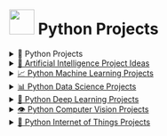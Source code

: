 # <img src="https://upload.wikimedia.org/wikipedia/commons/c/c3/Python-logo-notext.svg" width="45" height="45" /> Python Projects

<details>
  <summary>🐍 Python Projects</summary>

  <h4>🚀 Beginner</h4>
  <ul>
    <li><a href="https://github.com/Eamateli/Python-Projects/tree/main/Beginner/Bookbot">Bookbot</a> ✔️</li>
    <li><a href="#" target="_blank">Hangman</a></li>
    <li><a href="#" target="_blank">Rock Paper Scissors</a></li>
    <li><a href="#" target="_blank">Dice Rolling Simulator</a></li>
    <li><a href="#" target="_blank">Email Slicer</a></li>
    <li><a href="#" target="_blank">Mad Libs Generator</a></li>
    <li><a href="#" target="_blank">Message Encode Decode</a></li>
    <li><a href="#" target="_blank">Magic 8 Ball</a></li>
    <li><a href="#" target="_blank">Target Practice</a></li>
    <li><a href="#" target="_blank">Alarm Clock with GUI</a></li>
    <li><a href="#" target="_blank">Binary Search Algorithm</a></li>
    <li><a href="#" target="_blank">Desktop Notifier App</a></li>
    <li><a href="#" target="_blank">Convert Text to Speech</a></li>
    <li><a href="#" target="_blank">Clickomania</a></li>
    <li><a href="#" target="_blank">Python Battleship</a></li>
  </ul>

  <h4>⚙️ Intermediate</h4>
  <ul>
    <li><a href="#" target="_blank">YouTube Videos Downloader</a></li>
    <li><a href="#" target="_blank">Language Translator</a></li>
    <li><a href="#" target="_blank">Website Blocker</a></li>
    <li><a href="#" target="_blank">Flappy Bird</a></li>
    <li><a href="#" target="_blank">Speak the Meaning of Word</a></li>
    <li><a href="#" target="_blank">Convert Speech to Text and Text to Speech</a></li>
  </ul>

  <h4>🧠 Advanced</h4>
  <ul>
    <li><a href="#" target="_blank">Read Data From Google Sheets</a></li>
    <li><a href="#" target="_blank">Image Format Converter</a></li>
    <li><a href="#" target="_blank">File Explorer</a></li>
    <li><a href="#" target="_blank">Song Lyrics Extractor</a></li>
    <li><a href="#" target="_blank">Solar System Visualizer</a></li>
  </ul>

</details>



<details>
  <summary><a href="#">🧠 Artificial Intelligence Project Ideas</a></summary>

  <h4>🚀 Beginner</h4>
  <ul>
    <li><a href="#">Handwritten Digit Recognition</a></li>
    <li><a href="#">Spoiler Blocker Extension</a></li>
    <li><a href="#">Lane Line Detection</a></li>
    <li><a href="#">AI Spam Classifier</a></li>
    <li><a href="#">Optimal Path Finder</a></li>
    <li><a href="#">Image Classification</a></li>
    <li><a href="#">Plagiarism Analyzer</a></li>
  </ul>

  <h4>⚙️ Intermediate</h4>
  <ul>
    <li><a href="#">Pneumonia Detection from X-rays</a></li>
    <li><a href="#">AI for Chess Game</a></li>
    <li><a href="#">Fire Detection and Localization</a></li>
    <li><a href="#">Website Evaluation Using Opinion Mining</a></li>
    <li><a href="#">T-Rex Dino Bot (Reinforcement Learning)</a></li>
    <li><a href="#">Next Word Predictor</a></li>
    <li><a href="#">Chatbot using AIML</a></li>
  </ul>

  <h4>🧠 Advanced</h4>
  <ul>
    <li><a href="#">Fake Product Review Detector</a></li>
    <li><a href="#">Reinforcement Learning: Learn to Drive</a></li>
    <li><a href="#">Automatic Attendance System</a></li>
    <li><a href="#">Ecommerce Price Negotiation Chatbot</a></li>
    <li><a href="#">Snake Game AI Bot</a></li>
    <li><a href="#">Self-Driving Car Simulation</a></li>
    <li><a href="#">Music Recommendation System</a></li>
    <li><a href="#">Hand Gesture Recognition</a></li>
    <li><a href="#">Emotion Detection via Facial Expressions</a></li>
  </ul>

</details>



<details>
  <summary><a href="https://github.com/Eamateli/Python-Machine-Learning-Projects" target="_blank">📈 Python Machine Learning Projects</a></summary>

  <h4>🚀 Beginner</h4>
  <ul>
    <li><a href="#">Example 1</a></li>
    <li><a href="#">Example 2</a></li>
  </ul>

  <h4>⚙️ Intermediate</h4>
  <ul>
    <li><a href="#">Example 3</a></li>
    <li><a href="#">Example 4</a></li>
  </ul>

  <h4>🧠 Advanced</h4>
  <ul>
    <li><a href="#">Example 5</a></li>
    <li><a href="#">Example 6</a></li>
  </ul>
</details>

<details>
  <summary><a href="https://github.com/Eamateli/Python-Data-Science-Projects" target="_blank">📊 Python Data Science Projects</a></summary>

  <h4>🚀 Beginner</h4>
  <ul>
    <li><a href="#">Example 1</a></li>
    <li><a href="#">Example 2</a></li>
  </ul>

  <h4>⚙️ Intermediate</h4>
  <ul>
    <li><a href="#">Example 3</a></li>
    <li><a href="#">Example 4</a></li>
  </ul>

  <h4>🧠 Advanced</h4>
  <ul>
    <li><a href="#">Example 5</a></li>
    <li><a href="#">Example 6</a></li>
  </ul>
</details>

<details>
  <summary><a href="https://github.com/Eamateli/Python-Deep-Learning-Projects" target="_blank">🧬 Python Deep Learning Projects</a></summary>

  <h4>🚀 Beginner</h4>
  <ul>
    <li><a href="#">Example 1</a></li>
    <li><a href="#">Example 2</a></li>
  </ul>

  <h4>⚙️ Intermediate</h4>
  <ul>
    <li><a href="#">Example 3</a></li>
    <li><a href="#">Example 4</a></li>
  </ul>

  <h4>🧠 Advanced</h4>
  <ul>
    <li><a href="#">Example 5</a></li>
    <li><a href="#">Example 6</a></li>
  </ul>
</details>

<details>
  <summary><a href="https://github.com/Eamateli/Python-Computer-Vision-Projects" target="_blank">👁️ Python Computer Vision Projects</a></summary>

  <h4>🚀 Beginner</h4>
  <ul>
    <li><a href="#">Example 1</a></li>
    <li><a href="#">Example 2</a></li>
  </ul>

  <h4>⚙️ Intermediate</h4>
  <ul>
    <li><a href="#">Example 3</a></li>
    <li><a href="#">Example 4</a></li>
  </ul>

  <h4>🧠 Advanced</h4>
  <ul>
    <li><a href="#">Example 5</a></li>
    <li><a href="#">Example 6</a></li>
  </ul>
</details>

<details>
  <summary><a href="https://github.com/Eamateli/Python-Internet-of-Things-Projects" target="_blank">📡 Python Internet of Things Projects</a></summary>

  <h4>🚀 Beginner</h4>
  <ul>
    <li><a href="#">Example 1</a></li>
    <li><a href="#">Example 2</a></li>
  </ul>

  <h4>⚙️ Intermediate</h4>
  <ul>
    <li><a href="#">Example 3</a></li>
    <li><a href="#">Example 4</a></li>
  </ul>

  <h4>🧠 Advanced</h4>
  <ul>
    <li><a href="#">Example 5</a></li>
    <li><a href="#">Example 6</a></li>
  </ul>
</details>




